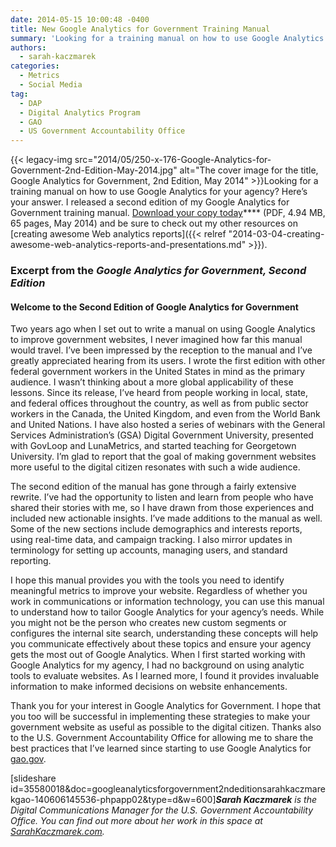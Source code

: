```yaml
---
date: 2014-05-15 10:00:48 -0400
title: New Google Analytics for Government Training Manual
summary: 'Looking for a training manual on how to use Google Analytics for your agency? Here&#8217;s your answer. I released a second edition of my Google Analytics for Government training manual. Download your copy today (PDF, 4.94 MB, 65 pages, May 2014) and'
authors:
  - sarah-kaczmarek
categories:
  - Metrics
  - Social Media
tag:
  - DAP
  - Digital Analytics Program
  - GAO
  - US Government Accountability Office
---
```


{{< legacy-img src="2014/05/250-x-176-Google-Analytics-for-Government-2nd-Edition-May-2014.jpg" alt="The cover image for the title, Google Analytics for Government, 2nd Edition, May 2014" >}}Looking for a training manual on how to use Google Analytics for your agency? Here&#8217;s your answer. I released a second edition of my Google Analytics for Government training manual. [Download your copy today](https://s3.amazonaws.com/sitesusa/wp-content/uploads/sites/212/2014/05/2ND_EDITION__GOOGLE_ANALYTICS_FOR_GOVERNMENT_TRAINING_MANUAL-4.pdf)**** (PDF, 4.94 MB, 65 pages, May 2014) and be sure to check out my other resources on [creating awesome Web analytics reports]({{< relref "2014-03-04-creating-awesome-web-analytics-reports-and-presentations.md" >}}).

### Excerpt from the _Google Analytics for Government, Second Edition_

#### Welcome to the Second Edition of Google Analytics for Government

Two years ago when I set out to write a manual on using Google Analytics to improve government websites, I never imagined how far this manual would travel. I’ve been impressed by the reception to the manual and I’ve greatly appreciated hearing from its users. I wrote the first edition with other federal government workers in the United States in mind as the primary audience. I wasn’t thinking about a more global applicability of these lessons. Since its release, I’ve heard from people working in local, state, and federal offices throughout the country, as well as from public sector workers in the Canada, the United Kingdom, and even from the World Bank and United Nations. I have also hosted a series of webinars with the General Services Administration’s (GSA) Digital Government University, presented with GovLoop and LunaMetrics, and started teaching for Georgetown University. I’m glad to report that the goal of making government websites more useful to the digital citizen resonates with such a wide audience.

The second edition of the manual has gone through a fairly extensive rewrite. I’ve had the opportunity to listen and learn from people who have shared their stories with me, so I have drawn from those experiences and included new actionable insights. I’ve made additions to the manual as well. Some of the new sections include demographics and interests reports, using real-time data, and campaign tracking. I also mirror updates in terminology for setting up accounts, managing users, and standard reporting.

I hope this manual provides you with the tools you need to identify meaningful metrics to improve your website. Regardless of whether you work in communications or information technology, you can use this manual to understand how to tailor Google Analytics for your agency’s needs. While you might not be the person who creates new custom segments or configures the internal site search, understanding these concepts will help you communicate effectively about these topics and ensure your agency gets the most out of Google Analytics. When I first started working with Google Analytics for my agency, I had no background on using analytic tools to evaluate websites. As I learned more, I found it provides invaluable information to make informed decisions on website enhancements.

Thank you for your interest in Google Analytics for Government. I hope that you too will be successful in implementing these strategies to make your government website as useful as possible to the digital citizen. Thanks also to the U.S. Government Accountability Office for allowing me to share the best practices that I’ve learned since starting to use Google Analytics for [gao.gov](http://www.gao.gov/).

[slideshare id=35580018&doc=googleanalyticsforgovernment2ndeditionsarahkaczmarekgao-140606145536-phpapp02&type=d&w=600]_**Sarah Kaczmarek** is the Digital Communications Manager for the U.S. Government Accountability Office. You can find out more about her work in this space at [SarahKaczmarek.com](http://sarahkaczmarek.com/)._